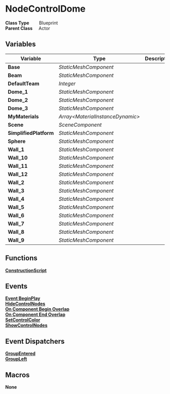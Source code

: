 # NodeControlDome


**Class Type**&nbsp; &nbsp; &nbsp; &nbsp; Blueprint  
**Parent Class** &nbsp; &nbsp; Actor  

## Variables
|Variable               |Type                               |Description    |
|-----------------------|-----------------------------------|---------------|
|**Base**               |*StaticMeshComponent*              ||
|**Beam**               |*StaticMeshComponent*              ||
|**DefaultTeam**        |*Integer*                          ||
|**Dome_1**             |*StaticMeshComponent*              ||
|**Dome_2**             |*StaticMeshComponent*              ||
|**Dome_3**             |*StaticMeshComponent*              ||
|**MyMaterials**        |*Array\<MaterialInstanceDynamic\>* ||
|**Scene**              |*SceneComponent*                   ||
|**SimplifiedPlatform** |*StaticMeshComponent*              ||
|**Sphere**             |*StaticMeshComponent*              ||
|**Wall_1**             |*StaticMeshComponent*              ||
|**Wall_10**            |*StaticMeshComponent*              ||
|**Wall_11**            |*StaticMeshComponent*              ||
|**Wall_12**            |*StaticMeshComponent*              ||
|**Wall_2**             |*StaticMeshComponent*              ||
|**Wall_3**             |*StaticMeshComponent*              ||
|**Wall_4**             |*StaticMeshComponent*              ||
|**Wall_5**             |*StaticMeshComponent*              ||
|**Wall_6**             |*StaticMeshComponent*              ||
|**Wall_7**             |*StaticMeshComponent*              ||
|**Wall_8**             |*StaticMeshComponent*              ||
|**Wall_9**             |*StaticMeshComponent*              ||

## Functions
[**ConstructionScript**](../../Methods/ClientMethods/ConstructionScript_NodeControlDome.md)  

## Events
[**Event BeginPlay**](../../Events/BeginPlay_NodeControlDome.md)  
[**HideControlNodes**](../../Events/HideControlNodes.md)  
[**On Component Begin Overlap**](../../Events/ComponentBeginOverlap_NodeControlDome.md)  
[**On Component End Overlap**](../../Events/ComponentEndOverlap_NodeControlDome.md)  
[**SetControlColor**](../../Events/SetControlColor.md)  
[**ShowControlNodes**](../../Events/ShowControlNodes.md)  

## Event Dispatchers
[**GroupEntered**](../../Dispatchers/GroupEntered.md)  
[**GroupLeft**](../../Dispatchers/GroupLeft.md)  

## Macros
**None**
